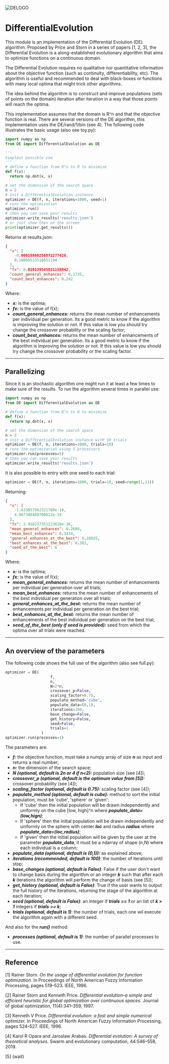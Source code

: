 ![DELOGO](https://user-images.githubusercontent.com/24375125/84321286-3f3ac580-ab49-11ea-8d0d-b841bc06113c.png)
# DifferentialEvolution

This module is an implementation of the Differential Evolution (DE) algorithm. Proposed by Price and Storn in a series of papers [1, 2, 3],  the Differential Evolution is a along-established evolutionary algorithm that aims to optimize functions on a continuous domain.

The Differential Evolution requires no qualitative nor quantitative information about the objective function (such as continuity, differentiability, etc). The algorithm is useful and recommended to deal with black-boxes or functions with many local optima that might trick other algorithms.

The idea behind the algorithm is to construct and improve populations (sets of points on the domain) iteration after iteration in a way that those points will reach the optima. 

This implementation assumes that the domain is R^n and that the objective function is real. There are several versions of the DE algorithm, this implementation uses the DE/rand/1/bin (see 4). The following code illustrates the basic usage (also see toy.py):


```python
import numpy as np
from DE import DifferentialEvolution as DE

'''
Simplest possible use
'''
# define a function from R^n to R to minimize
def f(x):
  return np.dot(x, x)

# set the dimension of the search space
n = 2
# init a DifferentialEvolution instance
optimizer = DE(f, n, iterations=1000, seed=1)
# runs the optimization
optimizer.run()
# then you can save your results
optimizer.write_results('results.json')
# or just show then on the screen
print(optimizer.get_results())
```

Returns at results.json:
```json
{
  "x": [
    -0.00018860256872277426,
    0.10069513518651194
  ],
  "fx": 0.010139545821158842,
  "count_general_enhances": 0.1735,
  "count_best_enhances": 0.242
}
```

Where:
- ***x:*** is the optima;
- ***fx:*** is the value of f(x);
- ***count_general_enhances:*** returns the mean number of enhancements per individual per generation. Its a good metric to know if the algorithm is improving the solution or not. If this value is low you should try change the crossover probability or the scaling factor;
- ***count_best_enhances:*** returns the mean number of enhancements of the best individual per generation. Its a good metric to know if the algorithm is improving the solution or not. If this value is low you should try change the crossover probability or the scaling factor.

___
## Parallelizing

Since it is an stochastic algorithm one might run it at least a few times to make sure of the results. To run the algorithm several times in parallel use:

```python
import numpy as np
from DE import DifferentialEvolution as DE

# define a function from R^n to R to minimize
def f(x):
  return np.dot(x, x)

# set the dimension of the search space
n = 2
# init a DifferentialEvolution instance with 10 trials
optimizer = DE(f, n, iterations=1000, trials=10)
# runs the optimization using 5 processors
optimizer.run(processes=5)
# then you can save your results
optimizer.write_results('results.json')
```

It is also possible to entry with one seed to each trial:

```python
optimizer = DE(f, n, iterations=1000, trials=10, seed=range(1,11))
```
Returning:
```json
{
  "x": [
    -1.633857962321789e-18,
    4.967348489700612e-19
  ],
  "fx": 2.916237351223618e-36,
  "mean_general_enhances": 0.2606,
  "mean_best_enhances": 0.3434,
  "general_enhances_at_the_best": 0.28925,
  "best_enhances_at_the_best": 0.382,
  "seed_of_the_best": 6
}
```
Where:
- ***x:*** is the optima;
- ***fx:*** is the value of f(x);
- ***mean_general_enhances:*** returns the mean number of enhancements per individual per generation over all trials;
- ***mean_best_enhances:*** returns the mean number of enhancements of the best individual per generation over all trials;
- ***general_enhances_at_the_best:*** returns the mean number of enhancements per individual per generation on the best trial;
- ***best_enhances_at_the_best:*** returns the mean number of enhancements of the best individual per generation on the best trial;
- ***seed_of_the_best (only if seed is provided):*** seed from which the optima over all trials were reached.

___
## An overview of the parameters

The following code shows the full use of the algorithm (also see full.py):

```python
optimizer = DE(
                    f,
                    n,
                    N=2*n,
                    crossover_p=False,
                    scaling_factor=0.75,
                    populate_method='cube',
                    populate_data=(0,1),
                    iterations=100,
                    base_change=False,
                    get_history=False,
                    seed=False,
                    trials=1
                )
optimizer.run(processes=1)
```

The parameters are:
- ***f:*** the objective function, must take a numpy array of size ***n*** as input and returns a real number;
- ***n:*** the dimension of the search space;
- ***N (optional, default is 2n or 4 if n<2):*** population size (see [4]);
- ***crossover_p (optional, default is the optimum value from [5]):*** crossover probability (see [4]);
- ***scaling_factor (optional, default is 0.75):*** scaling factor (see [4]);
- ***populate_method (optional, default is cube):*** method to sort the initial population, must be 'cube', 'sphere' or 'given':
  - If 'cube' then the initial population will be drawn independently and uniformly on the cube [low, high]^n where ***populate_data=(low,hign)***;
  - If 'sphere' then the initial population will be drawn independently and uniformly on the sphere with center ***loc*** and radius ***radius***  where ***populate_data=(loc,radius)***;
  - If 'given' then the initial population will be given by the user at the parameter ***populate_data***, it must be a ndarray of shape (n,N) where each individual is a column;
- ***populate_data (optional, default is (0,1)):*** as explained above;
- ***iterations (recommended, default is 100)***: the number of iterations until stop;
- ***base_changes (optional, default is False)***: False if the user don't want to change basis during the algorithm or an integer ***k*** such that after each ***k*** iterations the algorithm will perform the change of basis (see [5]);
- ***get_history (optional, default is False)***: True if the user wants to output the full history of the iterations, returning the stage of the algorithm at each iteration;
- ***seed (optional, default is False)***: an integer if ***trials == 1*** or an list of ***k > 1*** integers if ***trials == k***;
- ***trials (optional, default is 1)***: the number of trials, each one wil execute the algorithm again with a different seed.

And also for the ***run()*** method:
- ***processes (optional, default is 1)***: the number of parallel processes to use.

___
## Reference

[1] Rainer Storn. *On the usage of differential evolution for function optimization.* In Proceedings of North American Fuzzy Information Processing, pages 519–523. IEEE, 1996.

[2] Rainer Storn and Kenneth Price. *Differential evolution–a simple and efficient heuristic for global optimization over continuous spaces.* Journal of global optimization, 11(4):341–359, 1997.

[3] Kenneth V Price. *Differential evolution: a fast and simple numerical optimizer.* In Proceedings of North American Fuzzy Information Processing, pages 524–527. IEEE, 1996.

[4] Karol R Opara and Jaroslaw Arabas. *Differential evolution: A survey of theoretical analyses.* Swarm and evolutionary computation, 44:546–558, 2019.

[5] (wait)
